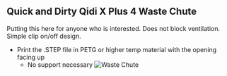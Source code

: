 ## Quick and Dirty Qidi X Plus 4 Waste Chute
Putting this here for anyone who is interested.  Does not block ventilation.  Simple clip on/off design.
- Print the .STEP file in PETG or higher temp material with the opening facing up
  - No support necessary
![Waste Chute](https://github.com/Xorlent/Orcaslicer-Qidi-Plus-4/blob/main/Waste-Chute/chute.jpg)

